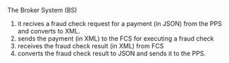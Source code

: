 The Broker System (BS)

1. it recives a fraud check request for a payment (in JSON) from the PPS and converts to XML.
2. sends the payment (in XML) to the FCS for executing a fraud check
3. receives the fraud check result (in XML) from FCS
4. converts the fraud check result to JSON and sends it to the PPS. 
